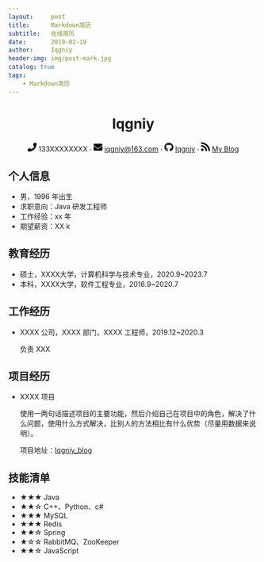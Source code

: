 ```yaml
---
layout:     post
title:      Markdown简历
subtitle:   在线简历
date:       2019-02-19
author:     Iqgniy
header-img: img/post-mark.jpg
catalog: true
tags:
    - Markdown简历
---
```

<div align="center">
     <h1>Iqgniy</h1>
     <div>
         <span>
             <img src="img/phone-solid.svg" width="18px">
             133XXXXXXXX
         </span>
         ·
         <span>
             <img src="img/envelope-solid.svg" width="18px">
             <a href="https://mail.163.com">iqgniy@163.com</a>
         </span>
         ·
         <span>
             <img src="img/github-brands.svg" width="18px">
             <a href="https://github.com/Iqgniy">Iqgniy</a>
         </span>
         ·
         <span>
             <img src="img/rss-solid.svg" width="18px">
             <a href="https://iqgniy.github.io/">My Blog</a>
         </span>
     </div>
 </div>


 ## 个人信息

 - 男，1996 年出生
 - 求职意向：Java 研发工程师
 - 工作经验：xx 年
 - 期望薪资：XX k

## 教育经历

- 硕士，XXXX大学，计算机科学与技术专业，2020.9~2023.7
- 本科，XXXX大学，软件工程专业，2016.9~2020.7

## 工作经历

- XXXX 公司，XXXX 部门，XXXX 工程师，2019.12~2020.3

  负责 XXX

## 项目经历

- XXXX 项目

  使用一两句话描述项目的主要功能，然后介绍自己在项目中的角色，解决了什么问题，使用什么方式解决，比别人的方法相比有什么优势（尽量用数据来说明）。

  项目地址：[Iqgniy_blog](https://github.com/Iqgniy/Iqgniy.github.io)

## 技能清单

- ★★★ Java
- ★★☆ C++、Python、c#
- ★★★ MySQL
- ★★★ Redis
- ★★☆ Spring
- ★☆☆ RabbitMQ、ZooKeeper
- ★★☆ JavaScript
